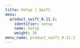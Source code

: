 ```yaml
---
title: Setup | Swift
menu:
  product_swift_0.11.1:
    identifier: setup
    name: Setup
    weight: 30
menu_name: product_swift_0.11.1
---
```


